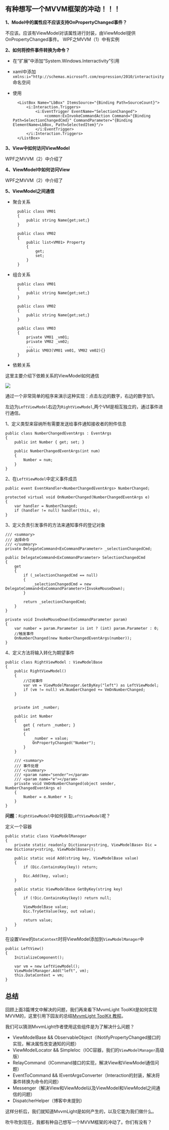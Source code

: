 有种想写一个MVVM框架的冲动！！！
---

**1、Model中的属性应不应该支持OnPropertyChanged事件？**

不应该。应该有ViewModel对该属性进行封装，由ViewModel提供OnPropertyChanged事件。
WPF之MVVM（1）中有实例

**2、如何将控件事件转换为命令？**
	
- 在“扩展”中添加“System.Windows.Interractivity”引用
- xaml中添加`xmlns:i="http://schemas.microsoft.com/expression/2010/interactivity`命名空间
- 使用

		<ListBox Name="LbBox" ItemsSource="{Binding Path=SourceCount}">
		    <i:Interaction.Triggers>
		        <i:EventTrigger EventName="SelectionChanged">
		            <common:ExInvokeCommandAction Command="{Binding Path=SelectionChangedCmd}" CommandParameter="{Binding ElementName=LbBox, Path=SelectedItem}"/>
		        </i:EventTrigger>
		    </i:Interaction.Triggers>
		</ListBox>
	

**3、View中如何访问ViewModel**

WPF之MVVM（2）中介绍了

**4、ViewModel中如何访问View**

WPF之MVVM（2）中介绍了

**5、ViewModel之间通信**

- 聚合关系

		public class VM01
		{
			public string Name{get;set;}
		}
		
		public class VM02
		{
			public list<VM01> Property
			{
				get;
				set;
			}
		}
		
- 组合关系

		public class VM01
		{
			public string Name{get;set;}
		}
		
		public class VM02
		{
			public string Name{get;set;}
		}
		
		public class VM03
		{
			private VM01 _vm01;
			private VM02 _vm02;
			...
			public VM03(VM01 vm01, VM02 vm02){}
		}

- 依赖关系

这里主要介绍下依赖关系的ViewModel如何通信

![](http://i.imgur.com/gwkq3Wn.png)

通过一个非常简单的程序来演示这种实现：点击左边的数字，右边的数字加1。

左边为`LeftViewModel`右边为`RightViewModel`,两个VM是相互独立的，通过事件进行通信。


1、定义类型来容纳所有需要发送给事件通知接收者的附件信息

	public class NumberChangedEventArgs : EventArgs
	{
	    public int Number { get; set; }
	
	    public NumberChangedEventArgs(int num)
	    {
	        Number = num;
	    }
	}

2、在`LeftViewModel`中定义事件成员
	
	public event EventHandler<NumberChangedEventArgs> NumberChanged;

    protected virtual void OnNumberChanged(NumberChangedEventArgs e)
    {
        var handler = NumberChanged;
        if (handler != null) handler(this, e);
    }
    
3、定义负责引发事件的方法来通知事件的登记对象
	
	/// <summary>
    /// 选择命令
    /// </summary>
	private DelegateCommand<ExCommandParameter> _selectionChangedCmd;
	
	public DelegateCommand<ExCommandParameter> SelectionChangedCmd
	{
	    get
	    {
	        if (_selectionChangedCmd == null)
	        {
	            _selectionChangedCmd = new DelegateCommand<ExCommandParameter>(InvokeMouseDown);
	        }
	
	        return _selectionChangedCmd;
	    }
	}
	
	private void InvokeMouseDown(ExCommandParameter param)
	{
	    var number = param.Parameter is int ? (int) param.Parameter : 0;
	    //触发事件
	    OnNumberChanged(new NumberChangedEventArgs(number));
	}

4、定义方法将输入转化为期望事件

	public class RightViewModel : ViewModelBase
	{
		public RightViewModel()
		{
			//订阅事件
		    var vm = ViewModelManager.GetByKey("left") as LeftViewModel;
		    if (vm != null) vm.NumberChanged += VmOnNumberChanged;
		}
		
		
		private int _number;
		
		public int Number
		{
		    get { return _number; }
		    set
		    {
		        _number = value;
		        OnPropertyChanged("Number");
		    }
		}
		
		/// <summary>
        /// 事件处理
        /// </summary>
        /// <param name="sender"></param>
        /// <param name="e"></param>
		private void VmOnNumberChanged(object sender, NumberChangedEventArgs e)
		{
		    Number = e.Number + 1;
		}
	}
	
**问题**：`RightViewModel`中如何获取`LeftViewModel`呢？

定义一个容器

	public static class ViewModelManager
	{
	    private static readonly Dictionary<string, ViewModelBase> Dic = new Dictionary<string, ViewModelBase>();
	
	    public static void Add(string key, ViewModelBase value)
	    {
	        if (Dic.ContainsKey(key)) return;
	
	        Dic.Add(key, value);
	    }
	
	    public static ViewModelBase GetByKey(string key)
	    {
	        if (!Dic.ContainsKey(key)) return null;
	
	        ViewModelBase value;
	        Dic.TryGetValue(key, out value);
	
	        return value;
	    }
	}
	
在设置View的`DataContext`时将ViewModel添加到`ViewModelManager`中

	public LeftView()
	{
	    InitializeComponent();
	
	    var vm = new LeftViewModel();
	    ViewModelManager.Add("left", vm);
	    this.DataContext = vm;
	}
	
## 总结
回顾上面3篇博文中解决的问题，我们再来看下MvvmLight ToolKit是如何实现MVVM的，这里引用下园友的总结[MvvmLight ToolKit 教程](http://www.cnblogs.com/HelloMyWorld/p/4750070.html)。

我们可以猜测MvvmLight作者使用这些组件是为了解决什么问题？

- ViewModelBase && ObservableObject（INotifyPropertyChanged接口的实现，解决属性改变通知的问题）
- ViewModelLocator && SimpleIoc（IOC容器，我们的`ViewModelManager`高级版）
- RelayCommand（ICommand接口的实现，解决View和ViewModel通信问题）
- EventToCommand && IEventArgsConverter（Interaction的封装，解决将事件转换为命令的问题）
- Messenger（解决View和ViewModel以及ViewModel和ViewModel之间通信的问题）
- DispatcherHelper（博客中未提到）

这样分析后，我们就知道MvvmLight是如何产生的，以及它能为我们做什么。

吹牛吹到现在，我都有种自己想写一个MVVM框架的冲动了。你们有没有？